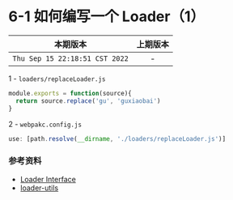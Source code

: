 # 6-1 如何编写一个 Loader（1）

|本期版本|上期版本
|:---:|:---:
`Thu Sep 15 22:18:51 CST 2022` | -


1 - `loaders/replaceLoader.js`

```javascript
module.exports = function(source){
  return source.replace('gu', 'guxiaobai')
}
```

2 - `webpakc.config.js`

```javascript
use: [path.resolve(__dirname, './loaders/replaceLoader.js')]
```


### 参考资料

* [Loader Interface](https://webpack.js.org/api/loaders/)
* [loader-utils](https://github.com/webpack/loader-utils)
